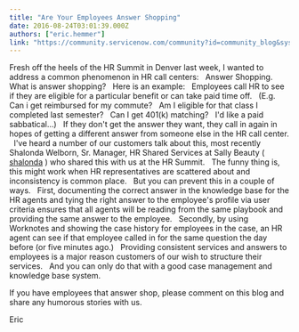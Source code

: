 ```yaml
---
title: "Are Your Employees Answer Shopping"
date: 2016-08-24T03:01:39.000Z
authors: ["eric.hemmer"]
link: "https://community.servicenow.com/community?id=community_blog&sys_id=6b9c2225dbd0dbc01dcaf3231f961924"
---
```

<p>Fresh off the heels of the HR Summit in Denver last week, I wanted to address a common phenomenon in HR call centers:   Answer Shopping.   What is answer shopping?   Here is an example:   Employees call HR to see if they are eligible for a particular benefit or can take paid time off.   (E.g. Can i get reimbursed for my commute?   Am I eligible for that class I completed last semester?   Can I get 401(k) matching?   I'd like a paid sabbatical...)   If they don't get the answer they want, they call in again in hopes of getting a different answer from someone else in the HR call center.   I've heard a number of our customers talk about this, most recently <span>Shalonda</span> Welborn, <span class="s1">Sr. Manager, HR Shared Services at</span> Sally Beauty ( <a title="shalonda" __default_attr="52888" __jive_macro_name="user" _jive_internal="true" class="jive_macro jive_macro_user" data-orig-content="shalonda" data-renderedposition="334.25_8_57_17" href="/community?id=community_user_profile&user=547f8a69db181fc09c9ffb651f961947">shalonda</a> ) who shared this with us at the HR Summit.   The funny thing is, this might work when HR representatives are scattered about and inconsistency is common place.   But you can prevent this in a couple of ways.   First, documenting the correct answer in the knowledge base for the HR agents and tying the right answer to the employee's profile via user criteria ensures that all agents will be reading from the same playbook and providing the same answer to the employee.   Secondly, by using Worknotes and showing the case history for employees in the case, an HR agent can see if that employee called in for the same question the day before (or five minutes ago.)   Providing consistent services and answers to employees is a major reason customers of our wish to structure their services.   And you can only do that with a good case management and knowledge base system. </p><p></p><p>If you have employees that answer shop, please comment on this blog and share any humorous stories with us. </p><p></p><p>Eric</p>